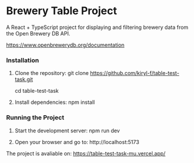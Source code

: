 # Brewery Table Project

A React + TypeScript project for displaying and filtering brewery data from the Open Brewery DB API.

https://www.openbrewerydb.org/documentation


### Installation
1. Clone the repository:
   git clone https://github.com/kiryl-f/table-test-task.git
   
   cd table-test-task

3. Install dependencies:
   npm install

### Running the Project
1. Start the development server:
   npm run dev

2. Open your browser and go to:
   http://localhost:5173


The project is avaliable on:
https://table-test-task-mu.vercel.app/
